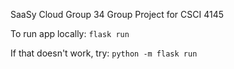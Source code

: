 SaaSy Cloud Group 34
Group Project for CSCI 4145

To run app locally: 
`flask run`

If that doesn't work, try: 
`python -m flask run`

